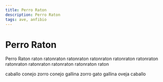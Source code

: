 ```yaml
---
title: Perro Raton
description: Perro Raton
tags: ave, anfibio
---
```


# Perro Raton

Perro Raton raton ratonraton ratonraton ratonraton ratonraton ratonraton ratonraton ratonraton ratonraton ratonraton raton

caballo conejo zorro conejo gallina zorro gato gallina oveja caballo